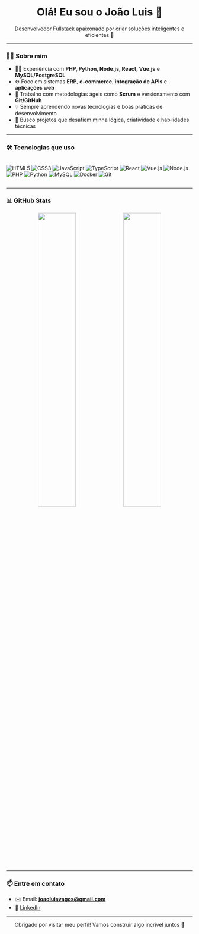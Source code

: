 <h1 align="center">Olá! Eu sou o João Luis 👋</h1>

<p align="center">
  Desenvolvedor Fullstack apaixonado por criar soluções inteligentes e eficientes 🚀
</p>

---

### 👨‍💻 Sobre mim

- 👨‍💻 Experiência com **PHP, Python, Node.js, React, Vue.js** e **MySQL/PostgreSQL**
- ⚙️ Foco em sistemas **ERP**, **e-commerce**, **integração de APIs** e **aplicações web**
- 🔄 Trabalho com metodologias ágeis como **Scrum** e versionamento com **Git/GitHub**
- 💡 Sempre aprendendo novas tecnologias e boas práticas de desenvolvimento
- 🎯 Busco projetos que desafiem minha lógica, criatividade e habilidades técnicas

---

### 🛠️ Tecnologias que uso

<div style="display: flex; flex-wrap: wrap">
  
![HTML5](https://img.shields.io/badge/-HTML5-E34F26?style=flat&logo=html5&logoColor=white)
![CSS3](https://img.shields.io/badge/-CSS3-1572B6?style=flat&logo=css3)
![JavaScript](https://img.shields.io/badge/-JavaScript-F7DF1E?style=flat&logo=javascript&logoColor=black)
![TypeScript](https://img.shields.io/badge/-TypeScript-3178C6?style=flat&logo=typescript)
![React](https://img.shields.io/badge/-React-61DAFB?style=flat&logo=react&logoColor=black)
![Vue.js](https://img.shields.io/badge/-Vue.js-4FC08D?style=flat&logo=vue.js)
![Node.js](https://img.shields.io/badge/-Node.js-339933?style=flat&logo=node.js&logoColor=white)
![PHP](https://img.shields.io/badge/-PHP-777BB4?style=flat&logo=php&logoColor=white)
![Python](https://img.shields.io/badge/-Python-3776AB?style=flat&logo=python)
![MySQL](https://img.shields.io/badge/-MySQL-4479A1?style=flat&logo=mysql)
![Docker](https://img.shields.io/badge/-Docker-2496ED?style=flat&logo=docker)
![Git](https://img.shields.io/badge/-Git-F05032?style=flat&logo=git)

</div>

---

### 📊 GitHub Stats

<p align="center">
  <img width="45%" src="https://github-readme-stats.vercel.app/api?username=JoaoLuisVagos&show_icons=true&theme=radical" />
  <img width="45%" src="https://github-readme-stats.vercel.app/api/top-langs/?username=JoaoLuisVagos&layout=compact&theme=radical" />
</p>

---

### 📫 Entre em contato

- ✉️ Email: **joaoluisvagos@gmail.com**
- 💼 [LinkedIn](www.linkedin.com/in/joao-luis-de-almeida-vagos-531a61244)

---

<p align="center">
  Obrigado por visitar meu perfil! Vamos construir algo incrível juntos 🚀
</p>
